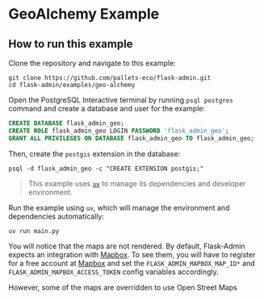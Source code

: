 # GeoAlchemy Example

## How to run this example

Clone the repository and navigate to this example:

```shell
git clone https://github.com/pallets-eco/flask-admin.git
cd flask-admin/examples/geo-alchemy
```

<!-- TODO: Let's automate the steps down below as part of main.py and the testcontainer we use so that manually nothing needs to happen? -->

Open the PostgreSQL Interactive terminal by running `psql postgres` command and create a database and user for the example:

```sql
CREATE DATABASE flask_admin_geo;
CREATE ROLE flask_admin_geo LOGIN PASSWORD 'flask_admin_geo';
GRANT ALL PRIVILEGES ON DATABASE flask_admin_geo TO flask_admin_geo;
```

Then, create the `postgis` extension in the database:

```shell
psql -d flask_admin_geo -c "CREATE EXTENSION postgis;"
```

> This example uses [`uv`](https://docs.astral.sh/uv/) to manage its dependencies and developer environment.

Run the example using `uv`, which will manage the environment and dependencies automatically:

```shell
uv run main.py
```

You will notice that the maps are not rendered. By default, Flask-Admin expects an integration with [Mapbox](https://www.mapbox.com/). To see them, you will have to register for a free account at [Mapbox](https://www.mapbox.com/) and set the `FLASK_ADMIN_MAPBOX_MAP_ID*` and `FLASK_ADMIN_MAPBOX_ACCESS_TOKEN` config variables accordingly.

However, some of the maps are overridden to use Open Street Maps
